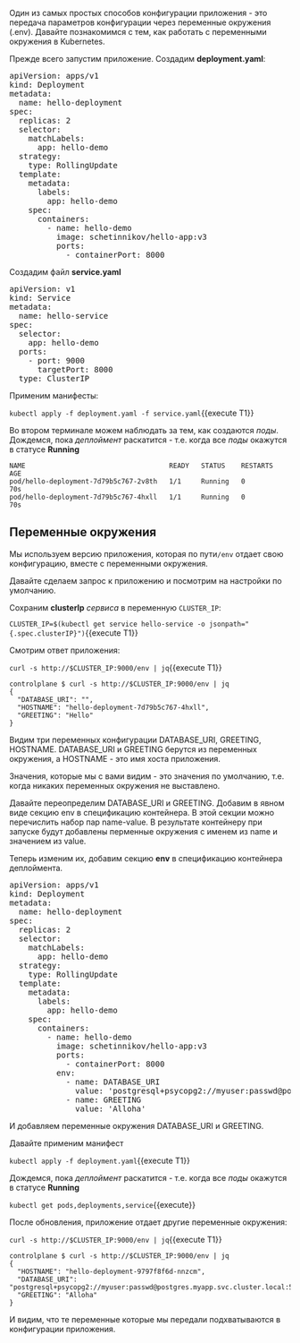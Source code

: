 Один из самых простых способов конфигурации приложения - это передача параметров конфигурации через переменные окружения (.env). Давайте познакомимся с тем, как работать с переменными окружения в Kubernetes. 

Прежде всего запустим приложение.
Создадим **deployment.yaml**: 

<pre class="file" data-filename="./deployment.yaml" data-target="replace">
apiVersion: apps/v1
kind: Deployment
metadata:
  name: hello-deployment
spec:
  replicas: 2
  selector:
    matchLabels:
      app: hello-demo
  strategy:
    type: RollingUpdate
  template:
    metadata:
      labels:
        app: hello-demo
    spec:
      containers:
        - name: hello-demo
          image: schetinnikov/hello-app:v3
          ports:
            - containerPort: 8000
</pre>

Создадим файл **service.yaml**

<pre class="file" data-filename="./service.yaml" data-target="replace">
apiVersion: v1
kind: Service
metadata:
  name: hello-service
spec:
  selector:
    app: hello-demo
  ports:
    - port: 9000
      targetPort: 8000
  type: ClusterIP
</pre>

Применим манифесты:

`kubectl apply -f deployment.yaml -f service.yaml`{{execute T1}}

Во втором терминале можем наблюдать за тем, как создаются *поды*. 
Дождемся, пока *деплоймент* раскатится - т.е. когда все *поды* окажутся в статусе **Running**

```
NAME                                    READY   STATUS    RESTARTS   AGE
pod/hello-deployment-7d79b5c767-2v8th   1/1     Running   0          70s
pod/hello-deployment-7d79b5c767-4hxll   1/1     Running   0          70s
```

## Переменные окружения

Мы используем версию приложения, которая по пути`/env` отдает свою конфигурацию, вместе с переменными окружения.

Давайте сделаем запрос к приложению и посмотрим на настройки по умолчанию. 

Сохраним **clusterIp** *сервиса* в переменную `CLUSTER_IP`:

`CLUSTER_IP=$(kubectl get service hello-service -o jsonpath="{.spec.clusterIP}")`{{execute T1}}

Смотрим ответ приложения:

`curl -s http://$CLUSTER_IP:9000/env | jq`{{execute T1}}

```
controlplane $ curl -s http://$CLUSTER_IP:9000/env | jq
{
  "DATABASE_URI": "",
  "HOSTNAME": "hello-deployment-7d79b5c767-4hxll",
  "GREETING": "Hello"
}
```

Видим три переменных конфигурации DATABASE_URI, GREETING, HOSTNAME. DATABASE_URI и GREETING берутся из переменных окружения, а HOSTNAME - это имя хоста приложения. 

Значения, которые мы с вами видим - это значения по умолчанию, т.е. когда никаких переменных окружения не выставлено.  

Давайте переопределим DATABASE_URI и GREETING. Добавим в явном виде секцию env в спецификацию контейнера. В этой секции можно перечислить набор пар name-value. В результате контейнеру при запуске будут добавлены перменные окружения с именем из name и значением из value.  

Теперь изменим их, добавим секцию **env**  в спецификацию контейнера деплоймента. 

<pre class="file" data-filename="./deployment.yaml" data-target="replace">
apiVersion: apps/v1
kind: Deployment
metadata:
  name: hello-deployment
spec:
  replicas: 2
  selector:
    matchLabels:
      app: hello-demo
  strategy:
    type: RollingUpdate
  template:
    metadata:
      labels:
        app: hello-demo
    spec:
      containers:
        - name: hello-demo
          image: schetinnikov/hello-app:v3
          ports:
            - containerPort: 8000
          env:
            - name: DATABASE_URI
              value: 'postgresql+psycopg2://myuser:passwd@postgres.myapp.svc.cluster.local:5432/myapp'
            - name: GREETING
              value: 'Alloha'
</pre>
И добавляем переменные окружения DATABASE_URI и GREETING.

Давайте применим манифест

`kubectl apply -f deployment.yaml`{{execute T1}}

Дождемся, пока *деплоймент* раскатится - т.е. когда все *поды* окажутся в статусе **Running**

`kubectl get pods,deployments,service`{{execute}}

После обновления, приложение отдает другие переменные окружения: 

`curl -s http://$CLUSTER_IP:9000/env | jq`{{execute T1}}

```
controlplane $ curl -s http://$CLUSTER_IP:9000/env | jq
{
  "HOSTNAME": "hello-deployment-9797f8f6d-nnzcm",
  "DATABASE_URI": "postgresql+psycopg2://myuser:passwd@postgres.myapp.svc.cluster.local:5432/myapp",
  "GREETING": "Alloha"
}
```
И видим, что те переменные которые мы передали подхватываются в конфигурации приложения.